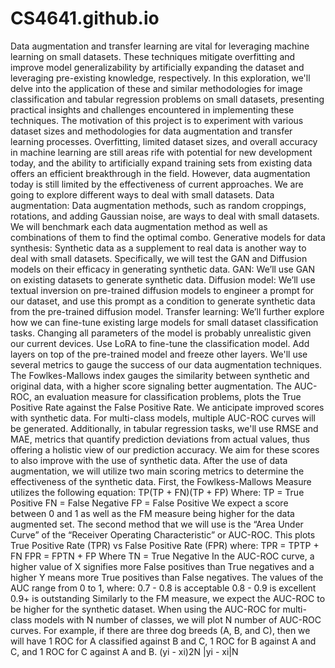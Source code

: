 # CS4641.github.io
Data augmentation and transfer learning are vital for leveraging machine learning on small datasets. These techniques mitigate overfitting and improve model generalizability by artificially expanding the dataset and leveraging pre-existing knowledge, respectively. In this exploration, we'll delve into the application of these and similar methodologies for image classification and tabular regression problems on small datasets, presenting practical insights and challenges encountered in implementing these techniques.
  The motivation of this project is to experiment with various dataset sizes and methodologies for data augmentation and transfer learning processes. Overfitting, limited dataset sizes, and overall accuracy in machine learning are still areas rife with potential for new development today, and the ability to artificially expand training sets from existing data offers an efficient breakthrough in the field. However, data augmentation today is still limited by the effectiveness of current approaches.
  We are going to explore different ways to deal with small datasets.
Data augmentation: Data augmentation methods, such as random croppings, rotations, and adding Gaussian noise, are ways to deal with small datasets. We will benchmark each data augmentation method as well as combinations of them to find the optimal combo.
Generative models for data synthesis: Synthetic data as a supplement to real data is another way to deal with small datasets. Specifically, we will test the GAN and Diffusion models on their efficacy in generating synthetic data.
GAN: We’ll use GAN on existing datasets to generate synthetic data.
Diffusion model: We’ll use textual inversion on pre-trained diffusion models to engineer a prompt for our dataset, and use this prompt as a condition to generate synthetic data from the pre-trained diffusion model.
Transfer learning: We’ll further explore how we can fine-tune existing large models for small dataset classification tasks.
Changing all parameters of the model is probably unrealistic given our current devices.
Use LoRA to fine-tune the classification model.
Add layers on top of the pre-trained model and freeze other layers.
  We'll use several metrics to gauge the success of our data augmentation techniques. The Fowlkes-Mallows index gauges the similarity between synthetic and original data, with a higher score signaling better augmentation. The AUC-ROC, an evaluation measure for classification problems, plots the True Positive Rate against the False Positive Rate. We anticipate improved scores with synthetic data. For multi-class models, multiple AUC-ROC curves will be generated. Additionally, in tabular regression tasks, we'll use RMSE and MAE, metrics that quantify prediction deviations from actual values, thus offering a holistic view of our prediction accuracy. We aim for these scores to also improve with the use of synthetic data. After the use of data augmentation, we will utilize two main scoring metrics to determine the effectiveness of the synthetic data. First, the Fowlkess-Mallows Measure utilizes the following equation:
TP(TP + FN)(TP + FP)
Where:
TP = True Positive
FN = False Negative
FP = False Positive
	We expect a score between 0 and 1 as well as the FM measure being higher for the data augmented set. 
The second method that we will use is the “Area Under Curve” of the “Receiver Operating Characteristic” or AUC-ROC. This plots True Positive Rate (TPR) vs False Positive Rate (FPR) where:
TPR = TPTP + FN
FPR = FPTN + FP
Where TN = True Negative
	In the AUC-ROC curve, a higher value of X signifies more False positives than True negatives and a higher Y means more True positives than False negatives. The values of the AUC range from 0 to 1, where:
0.7 - 0.8 is acceptable
0.8 - 0.9 is excellent
0.9+ is outstanding 
Similarly to the FM measure, we expect the AUC-ROC to be higher for the synthetic dataset. 
When using the AUC-ROC for multi-class models with N number of classes, we will plot N number of AUC-ROC curves. For example, if there are three dog breeds (A, B, and C), then we will have 1 ROC for A classified against B and C, 1 ROC for B against A and C, and 1 ROC for C against A and B. 
(yi - xi)2N                   |yi - xi|N
